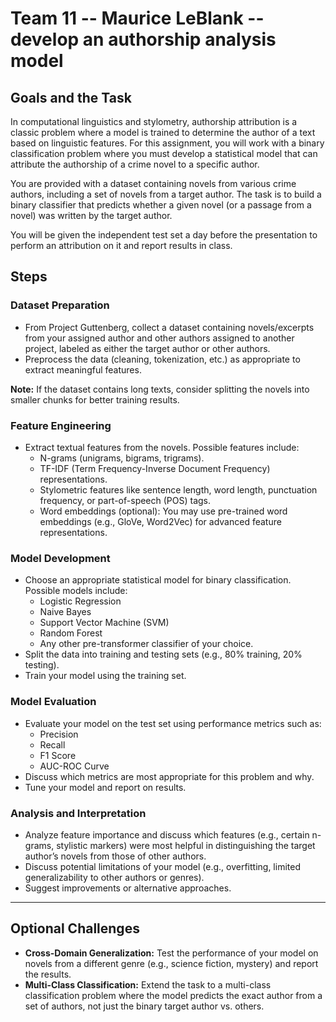 # Team 11 -- Maurice LeBlank -- develop an authorship analysis model

## Goals and the Task
In computational linguistics and stylometry, authorship attribution is a classic problem where a model is trained to determine the author of a text based on linguistic features. For this assignment, you will work with a binary classification problem where you must develop a statistical model that can attribute the authorship of a crime novel to a specific author.

You are provided with a dataset containing novels from various crime authors, including a set of novels from a target author. The task is to build a binary classifier that predicts whether a given novel (or a passage from a novel) was written by the target author.

You will be given the independent test set a day before the presentation to perform an attribution on it and report results in class.

## Steps

### Dataset Preparation
- From Project Guttenberg, collect a dataset containing novels/excerpts from your assigned author and other authors assigned to another project, labeled as either the target author or other authors.
- Preprocess the data (cleaning, tokenization, etc.) as appropriate to extract meaningful features.

**Note:** If the dataset contains long texts, consider splitting the novels into smaller chunks for better training results.

### Feature Engineering
- Extract textual features from the novels. Possible features include:
  - N-grams (unigrams, bigrams, trigrams).
  - TF-IDF (Term Frequency-Inverse Document Frequency) representations.
  - Stylometric features like sentence length, word length, punctuation frequency, or part-of-speech (POS) tags.
  - Word embeddings (optional): You may use pre-trained word embeddings (e.g., GloVe, Word2Vec) for advanced feature representations.

### Model Development
- Choose an appropriate statistical model for binary classification. Possible models include:
  - Logistic Regression
  - Naive Bayes
  - Support Vector Machine (SVM)
  - Random Forest
  - Any other pre-transformer classifier of your choice.
- Split the data into training and testing sets (e.g., 80% training, 20% testing).
- Train your model using the training set.

### Model Evaluation
- Evaluate your model on the test set using performance metrics such as:
  - Precision
  - Recall
  - F1 Score
  - AUC-ROC Curve
- Discuss which metrics are most appropriate for this problem and why.
- Tune your model and report on results.

### Analysis and Interpretation
- Analyze feature importance and discuss which features (e.g., certain n-grams, stylistic markers) were most helpful in distinguishing the target author’s novels from those of other authors.
- Discuss potential limitations of your model (e.g., overfitting, limited generalizability to other authors or genres).
- Suggest improvements or alternative approaches.

___ 
## Optional Challenges
- **Cross-Domain Generalization:** Test the performance of your model on novels from a different genre (e.g., science fiction, mystery) and report the results.
- **Multi-Class Classification:** Extend the task to a multi-class classification problem where the model predicts the exact author from a set of authors, not just the binary target author vs. others.

